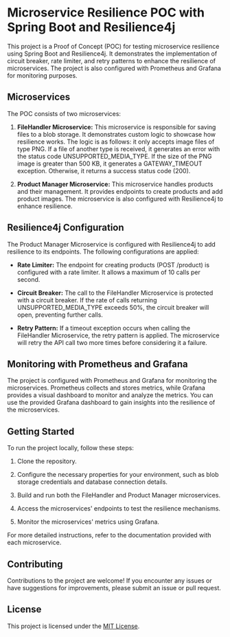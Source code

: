 # Microservice Resilience POC with Spring Boot and Resilience4j

This project is a Proof of Concept (POC) for testing microservice resilience using Spring Boot and Resilience4j. It demonstrates the implementation of circuit breaker, rate limiter, and retry patterns to enhance the resilience of microservices. The project is also configured with Prometheus and Grafana for monitoring purposes.

## Microservices

The POC consists of two microservices:

1. **FileHandler Microservice:** This microservice is responsible for saving files to a blob storage. It demonstrates custom logic to showcase how resilience works. The logic is as follows: it only accepts image files of type PNG. If a file of another type is received, it generates an error with the status code UNSUPPORTED_MEDIA_TYPE. If the size of the PNG image is greater than 500 KB, it generates a GATEWAY_TIMEOUT exception. Otherwise, it returns a success status code (200).

2. **Product Manager Microservice:** This microservice handles products and their management. It provides endpoints to create products and add product images. The microservice is also configured with Resilience4j to enhance resilience.

## Resilience4j Configuration

The Product Manager Microservice is configured with Resilience4j to add resilience to its endpoints. The following configurations are applied:

- **Rate Limiter:** The endpoint for creating products (POST /product) is configured with a rate limiter. It allows a maximum of 10 calls per second.

- **Circuit Breaker:** The call to the FileHandler Microservice is protected with a circuit breaker. If the rate of calls returning UNSUPPORTED_MEDIA_TYPE exceeds 50%, the circuit breaker will open, preventing further calls.

- **Retry Pattern:** If a timeout exception occurs when calling the FileHandler Microservice, the retry pattern is applied. The microservice will retry the API call two more times before considering it a failure.

## Monitoring with Prometheus and Grafana

The project is configured with Prometheus and Grafana for monitoring the microservices. Prometheus collects and stores metrics, while Grafana provides a visual dashboard to monitor and analyze the metrics. You can use the provided Grafana dashboard to gain insights into the resilience of the microservices.

## Getting Started

To run the project locally, follow these steps:

1. Clone the repository.

2. Configure the necessary properties for your environment, such as blob storage credentials and database connection details.

3. Build and run both the FileHandler and Product Manager microservices.

4. Access the microservices' endpoints to test the resilience mechanisms.

5. Monitor the microservices' metrics using Grafana.

For more detailed instructions, refer to the documentation provided with each microservice.

## Contributing

Contributions to the project are welcome! If you encounter any issues or have suggestions for improvements, please submit an issue or pull request.

## License

This project is licensed under the [MIT License](LICENSE).

